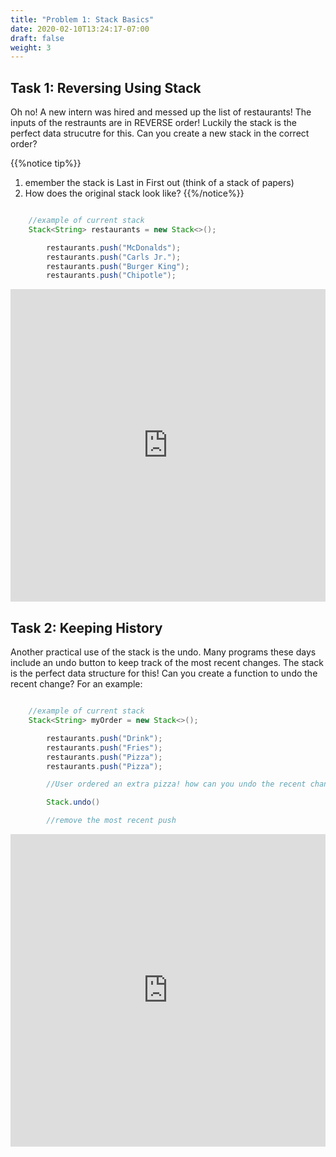 ```yaml
---
title: "Problem 1: Stack Basics"
date: 2020-02-10T13:24:17-07:00
draft: false
weight: 3
--- 
```

<link rel="stylesheet" href="../style.css">


## Task 1: Reversing Using Stack

<p>Oh no! A new intern was hired and messed up the list of restaurants! The inputs of the restraunts are in REVERSE order! Luckily the stack is the perfect data strucutre for this. Can you create a new stack in the correct order?</p>


{{%notice tip%}}
1. emember the stack is Last in First out (think of a stack of papers)
2. How does the original stack look like?
{{%/notice%}}

```java

	//example of current stack
    Stack<String> restaurants = new Stack<>();

    	restaurants.push("McDonalds");
    	restaurants.push("Carls Jr.");
    	restaurants.push("Burger King");
    	restaurants.push("Chipotle");


```

<iframe frameborder="0" width="100%" height="500px" src="https://replit.com/@nuevofoundation/stackUndo?lite=true"></iframe>

## Task 2: Keeping History

<p>Another practical use of the stack is the undo. Many programs these days include an undo button to keep track of the most recent changes. The stack is the perfect data structure for this! Can you create a function to undo the recent change? For an example:</p>


```java

	//example of current stack
    Stack<String> myOrder = new Stack<>();

    	restaurants.push("Drink");
    	restaurants.push("Fries");
    	restaurants.push("Pizza");
    	restaurants.push("Pizza");

    	//User ordered an extra pizza! how can you undo the recent change?

    	Stack.undo()

    	//remove the most recent push

```

<iframe frameborder="0" width="100%" height="500px" src="https://replit.com/@nuevofoundation/stackReverse?lite=true"></iframe>